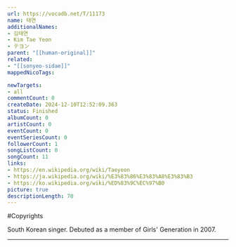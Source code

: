 ```yaml
---
url: https://vocadb.net/T/11173
name: 태연
additionalNames: 
- 김태연
- Kim Tae Yeon
- テヨン
parent: "[[human-original]]"
related:
- "[[sonyeo-sidae]]"
mappedNicoTags:

newTargets:
- all
commentCount: 0
createDate: 2024-12-10T12:52:09.363
status: Finished
albumCount: 0
artistCount: 0
eventCount: 0
eventSeriesCount: 0
followerCount: 1
songListCount: 0
songCount: 11
links: 
- https://en.wikipedia.org/wiki/Taeyeon
- https://ja.wikipedia.org/wiki/%E3%83%86%E3%83%A8%E3%83%B3
- https://ko.wikipedia.org/wiki/%ED%83%9C%EC%97%B0
picture: true
descriptionLength: 70
---
```


#Copyrights

South Korean singer. Debuted as a member of Girls' Generation in 2007.

---

